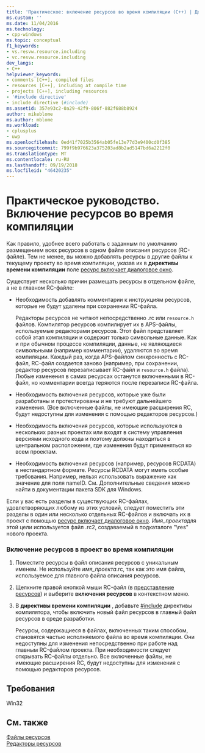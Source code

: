 ```yaml
---
title: 'Практическое: включение ресурсов во время компиляции (C++) | Документация Майкрософт'
ms.custom: ''
ms.date: 11/04/2016
ms.technology:
- cpp-windows
ms.topic: conceptual
f1_keywords:
- vs.resvw.resource.including
- vc.resvw.resource.including
dev_langs:
- C++
helpviewer_keywords:
- comments [C++], compiled files
- resources [C++], including at compile time
- projects [C++], including resources
- '#include directive'
- include directive (#include)
ms.assetid: 357e93c2-0a29-42f9-806f-882f688b8924
author: mikeblome
ms.author: mblome
ms.workload:
- cplusplus
- uwp
ms.openlocfilehash: 0ed41f7025b3564ab05fe13e77d3e9400cd0f385
ms.sourcegitcommit: 799f9b976623a375203ad8b2ad5147bd6a2212f0
ms.translationtype: MT
ms.contentlocale: ru-RU
ms.lasthandoff: 09/19/2018
ms.locfileid: "46420235"
---
```

# <a name="how-to-include-resources-at-compile-time"></a>Практическое руководство. Включение ресурсов во время компиляции

Как правило, удобнее всего работать с заданным по умолчанию размещением всех ресурсов в одном файле описания ресурсов (RC-файле). Тем не менее, вы можно добавлять ресурсы в другие файлы к текущему проекту во время компиляции, указав их в **директивы времени компиляции** поле [ресурс включает диалоговое окно](../windows/resource-includes-dialog-box.md).

Существует несколько причин размещать ресурсы в отдельном файле, а не в главном RC-файле:

- Необходимость добавлять комментарии к инструкциям ресурсов, которые не будут удалены при сохранении RC-файла.

   Редакторы ресурсов не читают непосредственно .rc или `resource.h` файлов. Компилятор ресурсов компилирует их в APS-файлы, используемые редакторами ресурсов. Этот файл представляет собой этап компиляции и содержит только символьные данные. Как и при обычном процессе компиляции, данные, не являющиеся символьными (например комментарии), удаляются во время компиляции. Каждый раз, когда APS-файлом синхронность с RC-файл, RC-файл создается заново (например, при сохранении, редактор ресурсов перезаписывает RC-файл и `resource.h` файла). Любые изменения в самих ресурсах останутся включенными в RC-файл, но комментарии всегда теряются после перезаписи RC-файла.

- Необходимость включения ресурсов, которые уже были разработаны и протестированы и не требуют дальнейшего изменения. (Все включенные файлы, не имеющие расширения RC, будут недоступны для изменения с помощью редакторов ресурсов.)

- Необходимость включения ресурсов, которые используются в нескольких разных проектах или входят в систему управления версиями исходного кода и поэтому должны находиться в центральном расположении, где изменения будут применяться ко всем проектам.

- Необходимость включения ресурсов (например, ресурсов RCDATA) в нестандартном формате. Ресурсы RCDATA могут иметь особые требования. Например, нельзя использовать выражение как значение для поля nameID. См. Дополнительные сведения можно найти в документации пакета SDK для Windows.

Если у вас есть разделы в существующих RC-файлах, удовлетворяющих любому из этих условий, следует поместить эти разделы в один или несколько отдельных RC-файлов и включать их в проект с помощью [ресурс включает диалоговое окно](../windows/resource-includes-dialog-box.md). *Имя_проекта*для этой цели используется файл .rc2, создаваемый в подкаталоге "\res" нового проекта.

### <a name="to-include-resources-in-your-project-at-compile-time"></a>Включение ресурсов в проект во время компиляции

1. Поместите ресурсы в файл описания ресурсов с уникальным именем. Не используйте *имя_проекта*.rc, так как это имя файла, используемое для главного файла описания ресурсов.

2. Щелкните правой кнопкой мыши RC-файл (в [представление ресурсов](../windows/resource-view-window.md)) и выберите **включения ресурсов** в контекстном меню.

3. В **директивы времени компиляции** , добавьте [#include](../preprocessor/hash-include-directive-c-cpp.md) директивы компилятора, чтобы включить новый файл ресурсов в главный файл ресурсов в среде разработки.

   Ресурсы, содержащиеся в файлах, включенных таким способом, становятся частью исполняемого файла во время компиляции. Они недоступны для изменения непосредственно при работе над главным RC-файлом проекта. При необходимости следует открывать RC-файлы отдельно. Все включенные файлы, не имеющие расширения RC, будут недоступны для изменения с помощью редакторов ресурсов.

## <a name="requirements"></a>Требования

Win32

## <a name="see-also"></a>См. также

[Файлы ресурсов](../windows/resource-files-visual-studio.md)<br/>
[Редакторы ресурсов](../windows/resource-editors.md)